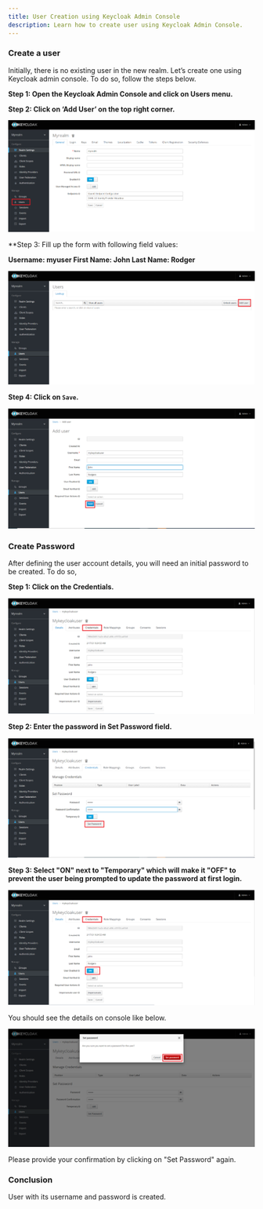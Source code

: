 ```yaml
---
title: User Creation using Keycloak Admin Console
description: Learn how to create user using Keycloak Admin Console.
---
```



### Create a user

Initially, there is no existing user in the new realm. Let’s create one using Keycloak admin console. To do so, follow the steps below.  


**Step 1: Open the Keycloak Admin Console and click on Users menu.**

**Step 2: Click on ‘Add User’ on the top right corner.**

 ![](_images/users-option.png)

**Step 3: Fill up the form with following field values:

   **Username: myuser
    First Name: John
    Last Name: Rodger**


 ![](_images/add-user.png)
 

**Step 4: Click on `Save`.**

 ![](_images/add-user-form.png)


### Create Password

After defining the user account details, you will need an initial password to be created. To do so,

**Step 1: Click on the Credentials.**

 ![](_images/user-creds.png)

**Step 2: Enter the password in Set Password field.**

 ![](_images/enter-user-password.png)

**Step 3: Select "ON" next to "Temporary" which will make it "OFF" to prevent the user being prompted to update the password at first login.**

![](_images/ON-option.png)

You should see the details on console like below.

 ![](_images/set-password.png)
 
Please provide your confirmation by clicking on "Set Password" again.

### Conclusion

User with its username and password is created.
